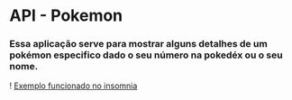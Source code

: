 # API - Pokemon
### Essa aplicação serve para mostrar alguns detalhes de um pokémon especifico dado o seu número na pokedéx ou o seu nome.



! [Exemplo funcionado no insomnia](./assets//imagem%201.png)